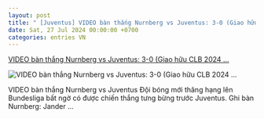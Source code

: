 ```yaml
---
layout: post
title: " [Juventus] VIDEO bàn thắng Nurnberg vs Juventus: 3-0 (Giao hữu CLB 2024 ..."
date: Sat, 27 Jul 2024 00:00:00 +0700
categories: entries VN
---
```

[VIDEO bàn thắng Nurnberg vs Juventus: 3-0 (Giao hữu CLB 2024 ...](https://bongdaplus.vn/video/video-ban-thang-nurnberg-vs-juventus-3-0-giao-huu-clb-2024-814662407.html)

![VIDEO bàn thắng Nurnberg vs Juventus: 3-0 (Giao hữu CLB 2024 ...](https://bongdaplus.vn/favicon.ico)

VIDEO bàn thắng Nurnberg vs Juventus Đội bóng mới thăng hạng lên Bundesliga bất ngờ có được chiến thắng tưng bừng trước Juventus. Ghi bàn Nurnberg: Jander ...

